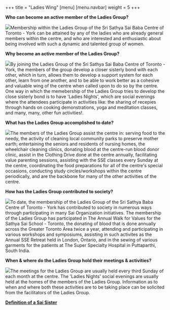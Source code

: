 +++
title = "Ladies Wing"
[menu]
	[menu.navbar]
		weight = 5
+++


**Who can become an active member of the Ladies Group?**

<img src="/img/ladies-wing/pic1.jpg" class="align-right">Membership within the Ladies Group of the Sri Sathya Sai Baba Centre of Toronto - York can be attained by any of the ladies who are already general members within the centre, and who are interested and enthusiastic about being involved with such a dynamic and talented group of women.

**Why become an active member of the Ladies Group?**

<img src="/img/ladies-wing/pic2.jpg" class="align-left">By joining the Ladies Group of the Sri Sathya Sai Baba Centre of Toronto - York, the members of the group develop a closer sisterly bond with each other, which in turn, allows them to develop a support system for each other, learn from one another, and to be able to work better as a cohesive and valuable wing of the centre when called upon to do so by the centre. One way in which the memebership of the Ladies Group tries to develop the close sisterly bond is to have 'Ladies Nights', which are social evenings where the attendees participate in activities like: the sharing of recepies through hands on cooking demonstrations, yoga and meditation classes, and many, many, other fun activities!.

**What has the Ladies Group accomplished to date?**

<img src="/img/ladies-wing/pic3.jpg" class="align-right">The members of the Ladies Group assist the centre in: serving food to the needy, the activity of cleaning local community parks to preserve mother earth; entertaining the seniors and residents of nursing homes, the wheelchair cleaning clinics, donating blood at the centre-run blood donor clinic, assist in the Clothing Drive done at the centre annually, facilitating value parenting sessions, assisting with the SSE classes every Sunday at the centre, coordinating the food preparations for all of the centre's special occasions, conducting study circles/workshops within the centre periodically, and are the backbone for many of the other activities of the centre.

**How has the Ladies Group contributed to society?**

<img src="/img/ladies-wing/pic4.jpg" class="align-left">To date, the membership of the Ladies Group of the Sri Sathya Baba Centre of Toronto - York has contributed to society in numerous ways through participating in many Sai Organization initiatives. The membership of the Ladies Group has participated in The Annual Walk for Values for the Sathya Sai School - Toronto, the donating of blood that is done annually across the Greater Toronto Area twice a year, attending and participating in various workshops and symposiums, assisting in such activites as the Annual SSE Retreat held in London, Ontario, and in the sewing of various garments for the patients at The Super Specialty Hospital in Puttaparthi, South India.

**When & where do the Ladies Group hold their meetings & activities?**

<img src="/img/ladies-wing/pic5.jpg" class="align-right">The meetings for the Ladies Group are usually held every third Sunday of each month at the centre. The 'Ladies Nights' social evenings are usually held at the homes of the members of the Ladies Group. Information as to when and where both these activities are to be taking place can be solicited from the facilitators of the Ladies Group.

**[Definition of a Sai Sister](#)**
